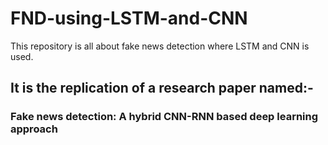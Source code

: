 # FND-using-LSTM-and-CNN
This repository is all about fake news detection where LSTM and CNN is used.

## It is the replication of a research paper named:-
### Fake news detection: A hybrid CNN-RNN based deep learning approach

##
